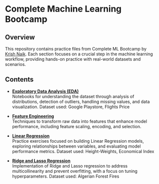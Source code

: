 # Complete Machine Learning Bootcamp

## Overview
This repository contains practice files from Complete ML Bootcamp by [Krish Naik](https://www.youtube.com/channel/UCNU_lfiiWBdtULKOw6X0Dig).
Each section focuses on a crucial step in the machine learning workflow, providing hands-on practice with real-world datasets and scenarios.

## Contents
- [**Exploratory Data Analysis (EDA)**](./Exploratory%20Data%20Analysis)  
  Notebooks for understanding the dataset through analysis of distributions, detection of outliers, handling missing values, and data visualization.
  Dataset used: Google Playstore, Flights Price

- [**Feature Engineering**](./Feature%20Engineering)  
  Techniques to transform raw data into features that enhance model performance, including feature scaling, encoding, and selection.

- [**Linear Regression**](./Linear%20Regression)  
  Practice exercises focused on building Linear Regression models, exploring relationships between variables, and evaluating model performance metrics.
  Dataset used: Height-Weights, Economical Index
- [**Ridge and Lasso Regression**](./Ridge%20Lasso%20Regression)  
  Implementation of Ridge and Lasso regression to address multicollinearity and prevent overfitting, with a focus on tuning hyperparameters.
  Dataset used: Algerian Forest Fires
